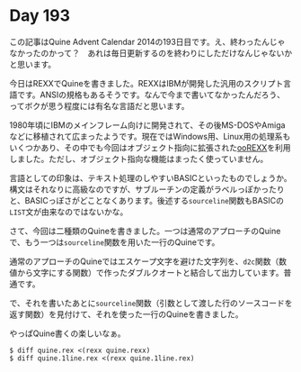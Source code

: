 # Day 193

この記事はQuine Advent Calendar 2014の193日目です。え、終わったんじゃなかったのかって？　あれは毎日更新するのを終わりにしただけなんじゃないかと思います。

今日はREXXでQuineを書きました。REXXはIBMが開発した汎用のスクリプト言語です。ANSIの規格もあるそうです。なんで今まで書いてなかったんだろう、ってボクが思う程度には有名な言語だと思います。

1980年頃にIBMのメインフレーム向けに開発されて、その後MS-DOSやAmigaなどに移植されて広まったようです。現在ではWindows用、Linux用の処理系もいくつかあり、その中でも今回はオブジェクト指向に拡張された[ooREXX]を利用しました。ただし、オブジェクト指向な機能はまったく使っていません。

言語としての印象は、テキスト処理のしやすいBASICといったものでしょうか。構文はそれなりに高級なのですが、サブルーチンの定義がラベルっぽかったりと、BASICっぽさがどことなくあります。後述する`sourceline`関数もBASICの`LIST`文が由来なのではないかな。

さて、今回は二種類のQuineを書きました。一つは通常のアプローチのQuineで、もう一つは`sourceline`関数を用いた一行のQuineです。

通常のアプローチのQuineではエスケープ文字を避けた文字列を、`d2c`関数（数値から文字にする関数）で作ったダブルクオートと結合して出力しています。普通です。

で、それを書いたあとに`sourceline`関数（引数として渡した行のソースコードを返す関数）を見付けて、それを使った一行のQuineを書きました。

やっぱQuine書くの楽しいなぁ。

```console
$ diff quine.rex <(rexx quine.rexx)
$ diff quine.1line.rex <(rexx quine.1line.rex)
```


[ooREXX]: http://www.oorexx.org/
